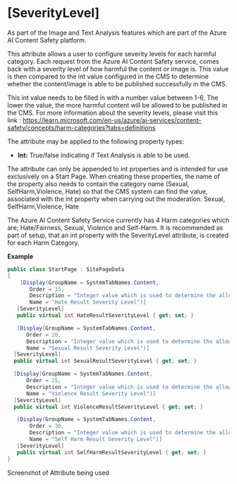 # [SeverityLevel]

As part of the Image and Text Analysis features which are part of the Azure AI Content Safety platform. 

This attribute allows a user to configure severity levels for each harmful category. Each request from the Azure AI Content Safety service, comes back with a severity level of how harmful the content or image is. This value is then compared to the int value configured in the CMS to determine whether the content/image is able to be published successfully in the CMS.

This int value needs to be filled in with a number value between 1-6, The lower the value, the more harmful content will be allowed to be published in the CMS. For more information about the severity levels, please visit this link : https://learn.microsoft.com/en-us/azure/ai-services/content-safety/concepts/harm-categories?tabs=definitions

The attribute may be applied to the following property types:

- **Int:** True/false indicating if Text Analysis is able to be used.

The attribute can only be appended to int properties and is intended for use exclusively on a Start Page. 
When creating these properties, the name of the property also needs to contain the category name (Sexual, SelfHarm,Violence, Hate) so that the CMS system can find the value, associated with the int property when carrying out the moderation.
Sexual, SelfHarm,Violence, Hate

The Azure AI Content Safety Service currently has 4 Harm categories which are; Hate/Fairness, Sexual, Violence and Self-Harm. It is recommended as part of setup, that an int property with the SeverityLevel attribute, is created for each Harm Category. 

**Example**
``` C#
public class StartPage : SitePageData
{
    [Display(GroupName = SystemTabNames.Content,
       Order = 15,
       Description = "Integer value which is used to determine the allowed level of Hate related content within the CMS",
       Name = "Hate Result Severity Level")]
   [SeverityLevel]
   public virtual int HateResultSeverityLevel { get; set; }

   [Display(GroupName = SystemTabNames.Content,
      Order = 20,
      Description = "Integer value which is used to determine the allowed level of Sexual related content within the CMS",
      Name = "Sexual Result Severity Level")]
  [SeverityLevel]
  public virtual int SexualResultSeverityLevel { get; set; }

  [Display(GroupName = SystemTabNames.Content,
      Order = 25,
      Description = "Integer value which is used to determine the allowed level of Violence related content within the CMS",
      Name = "Violence Result Severity Level")]
  [SeverityLevel]
  public virtual int ViolenceResultSeverityLevel { get; set; }

   [Display(GroupName = SystemTabNames.Content,
       Order = 30,
       Description = "Integer value which is used to determine the allowed level of Self Harm related content within the CMS",
       Name = "Self Harm Result Severity Level")]
   [SeverityLevel]
   public virtual int SelfHarmResultSeverityLevel { get; set; }
}
```
Screenshot of Attribute being used
